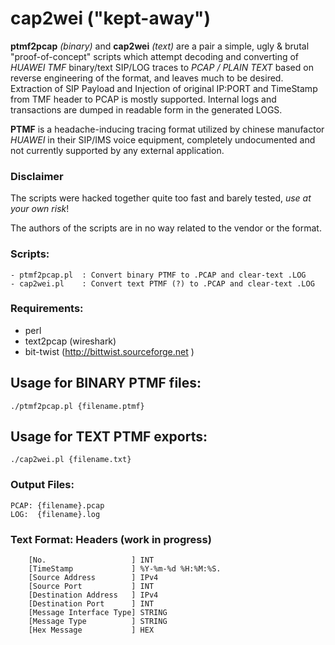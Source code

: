 cap2wei ("kept-away")
=======


**ptmf2pcap** *(binary)* and **cap2wei** *(text)* are a pair a simple, ugly & brutal "proof-of-concept" scripts which attempt decoding and converting of *HUAWEI TMF* binary/text SIP/LOG traces to *PCAP / PLAIN TEXT* based on reverse engineering of the format, and leaves much to be desired. Extraction of SIP Payload and Injection of original IP:PORT and TimeStamp from TMF header to PCAP is mostly supported. Internal logs and transactions are dumped in readable form in the generated LOGS.

**PTMF** is a headache-inducing tracing format utilized by chinese manufactor *HUAWEI* in their SIP/IMS voice equipment, completely undocumented and not currently supported by any external application. 


### Disclaimer
The scripts were hacked together quite too fast and barely tested, *use at your own risk*!

The authors of the scripts are in no way related to the vendor or the format.


### Scripts:
```
- ptmf2pcap.pl  : Convert binary PTMF to .PCAP and clear-text .LOG
- cap2wei.pl    : Convert text PTMF (?) to .PCAP and clear-text .LOG
```
### Requirements:

- perl
- text2pcap (wireshark)
- bit-twist (http://bittwist.sourceforge.net )

## Usage for BINARY PTMF files:
```
./ptmf2pcap.pl {filename.ptmf}
```

## Usage for TEXT PTMF exports:
```
./cap2wei.pl {filename.txt}
```


### Output Files:
```
PCAP: {filename}.pcap
LOG:  {filename}.log
```

### Text Format: Headers (work in progress)
```
 	[No.                   ] INT
 	[TimeStamp             ] %Y-%m-%d %H:%M:%S.
 	[Source Address        ] IPv4
 	[Source Port           ] INT
 	[Destination Address   ] IPv4
 	[Destination Port      ] INT
 	[Message Interface Type] STRING
 	[Message Type          ] STRING
 	[Hex Message           ] HEX
```
